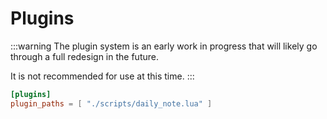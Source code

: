# Plugins

:::warning
The plugin system is an early work in progress that will likely go through a full redesign in the future.

It is not recommended for use at this time.
:::

```toml
[plugins]
plugin_paths = [ "./scripts/daily_note.lua" ]
```

